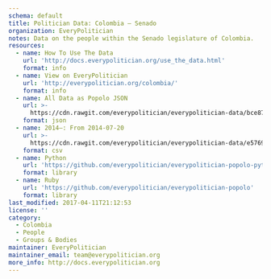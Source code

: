 ```yaml
---
schema: default
title: Politician Data: Colombia — Senado
organization: EveryPolitician
notes: Data on the people within the Senado legislature of Colombia.
resources:
  - name: How To Use The Data
    url: 'http://docs.everypolitician.org/use_the_data.html'
    format: info
  - name: View on EveryPolitician
    url: 'http://everypolitician.org/colombia/'
    format: info
  - name: All Data as Popolo JSON
    url: >-
      https://cdn.rawgit.com/everypolitician/everypolitician-data/bce8712694d624ec987e1b701a6e180befe067f0/data/Colombia/Senate/ep-popolo-v1.0.json
    format: json
  - name: 2014–: From 2014-07-20
    url: >-
      https://cdn.rawgit.com/everypolitician/everypolitician-data/e57693e707d7c03239fdba5987481eaca8f43f05/data/Colombia/Senate/term-2014.csv
    format: csv
  - name: Python
    url: 'https://github.com/everypolitician/everypolitician-popolo-python'
    format: library
  - name: Ruby
    url: 'https://github.com/everypolitician/everypolitician-popolo'
    format: library
last_modified: 2017-04-11T21:12:53
license: ''
category:
  - Colombia
  - People
  - Groups & Bodies
maintainer: EveryPolitician
maintainer_email: team@everypolitician.org
more_info: http://docs.everypolitician.org
---
```

